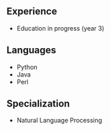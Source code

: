 ## Experience
- Education in progress (year 3)
## Languages
- Python
- Java
- Perl
## Specialization
- Natural Language Processing
